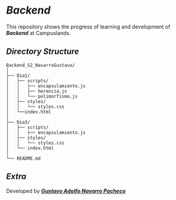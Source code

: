 # *Backend*

This repository shows the progress of learning and development of __*Backend*__ at Campuslands.


## *Directory Structure*
```
Backend_S2_NavarroGustavo/
│
├── Dia1/
│   ├── scripts/
│   │   ├── encapsulamiento.js
│   │   ├── herencia.js
│   │   └── polimorfismo.js
│   ├── styles/
│   │   └── styles.css
│   └──index.html
│
├── Dia3/
│   ├── scripts/
│   │   ├── encapsulamiento.js
│   ├── styles/
│   │   └── styles.css
│   └── index.html
│
└── README.md
```

## *Extra*

Developed by __*[Gustavo Adolfo Navarro Pacheco](https://github.com/GustavoAdolfoNavarroPacheco)*__